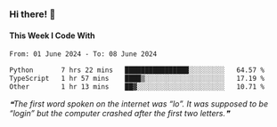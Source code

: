 ### Hi there! 👋

#### This Week I Code With
<!--START_SECTION:waka-->

```txt
From: 01 June 2024 - To: 08 June 2024

Python       7 hrs 22 mins   ████████████████░░░░░░░░░   64.57 %
TypeScript   1 hr 57 mins    ████▒░░░░░░░░░░░░░░░░░░░░   17.19 %
Other        1 hr 13 mins    ██▓░░░░░░░░░░░░░░░░░░░░░░   10.71 %
```

<!--END_SECTION:waka-->

<!--STARTS_HERE_QUOTE_README-->
<i>❝The first word spoken on the internet was “lo”. It was supposed to be “login” but the computer crashed after the first two letters.❞</i>
<!--ENDS_HERE_QUOTE_README-->
